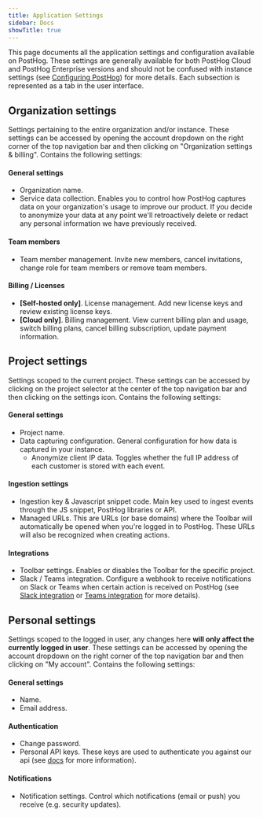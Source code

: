 ```yaml
---
title: Application Settings
sidebar: Docs
showTitle: true
---
```

This page documents all the application settings and configuration available on PostHog. These settings are generally available for both PostHog Cloud and PostHog Enterprise versions and should not be confused with instance settings (see [Configuring PostHog](/docs/configuring-posthog)) for more details. Each subsection is represented as a tab in the user interface.

## Organization settings
Settings pertaining to the entire organization and/or instance. These settings can be accessed by opening the account dropdown on the right corner of the top navigation bar and then clicking on "Organization settings & billing". Contains the following settings:

#### General settings
- Organization name.
- Service data collection. Enables you to control how PostHog captures data on your organization's usage to improve our product. If you decide to anonymize your data at any point we'll retroactively delete or redact any personal information we have previously received.

#### Team members
- Team member management. Invite new members, cancel invitations, change role for team members or remove team members.

#### Billing / Licenses
- **[Self-hosted only]**. License management. Add new license keys and review existing license keys.
- **[Cloud only]**. Billing management. View current billing plan and usage, switch billing plans, cancel billing subscription, update payment information.


## Project settings
Settings scoped to the current project. These settings can be accessed by clicking on the project selector at the center of the top navigation bar and then clicking on the settings icon. Contains the following settings:

#### General settings
- Project name.
- Data capturing configuration. General configuration for how data is captured in your instance.
    - Anonymize client IP data. Toggles whether the full IP address of each customer is stored with each event.

#### Ingestion settings
- Ingestion key & Javascript snippet code. Main key used to ingest events through the JS snippet, PostHog libraries or API.
- Managed URLs. This are URLs (or base domains) where the Toolbar will automatically be opened when you're logged in to PostHog. These URLs will also be recognized when creating actions.

#### Integrations
- Toolbar settings. Enables or disables the Toolbar for the specific project.
- Slack / Teams integration. Configure a webhook to receive notifications on Slack or Teams when certain action is received on PostHog (see [Slack integration](/docs/integrate/webhooks/slack) or [Teams integration](/docs/integrate/webhooks/microsoft-teams) for more details).


## Personal settings
Settings scoped to the logged in user, any changes here **will only affect the currently logged in user**. These settings can be accessed by opening the account dropdown on the right corner of the top navigation bar and then clicking on "My account". Contains the following settings:

#### General settings
- Name.
- Email address.

#### Authentication
- Change password.
- Personal API keys. These keys are used to authenticate you against our api (see [docs](/docs/api/overview#authentication) for more information).

#### Notifications
- Notification settings. Control which notifications (email or push) you receive (e.g. security updates).